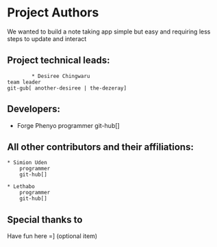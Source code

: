 Project Authors
===============

We wanted to build a note taking app simple but easy and requiring less steps to update and interact


## Project technical leads:

            * Desiree Chingwaru  
    team leader  
    git-gub[ another-desiree | the-dezeray]


## Developers:

* Forge Phenyo
    programmer 
    git-hub[]


## All other contributors and their affiliations:


    * Simion Uden 
        programmer 
        git-hub[]
    
    * Lethabo 
        programmer 
        git-hub[]

## Special thanks to
Have fun here =] (optional item)